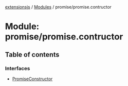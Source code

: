[extensionsjs](../README.md) / [Modules](../modules.md) / promise/promise.contructor

# Module: promise/promise.contructor

## Table of contents

### Interfaces

- [PromiseConstructor](../interfaces/promise_promise_contructor.PromiseConstructor.md)
